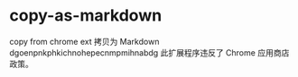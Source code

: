 # copy-as-markdown
copy from chrome ext 拷贝为 Markdown dgoenpnkphkichnohepecnmpmihnabdg 此扩展程序违反了 Chrome 应用商店政策。
